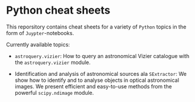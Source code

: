 # Python cheat sheets

This reporsitory contains cheat sheets for a variety of `Python` topics in the
form of `Juypter`-notebooks.

Currently available topics:

- `astroquery.vizier`: How to query an astronomical Vizier catalogue with the
  `astroquery.vizier` module.

- Identification and analysis of astronomical sources ala `SExtractor`: We show how to identify and to analyse objects in optical astronomical images. We present efficient and easy-to-use methods from the powerful `scipy.ndimage` module.
